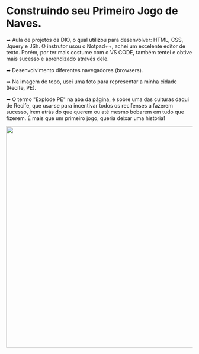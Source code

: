 # Construindo seu Primeiro Jogo de Naves.

➡ Aula de projetos da DIO, o qual utilizou para desenvolver: HTML, CSS, Jquery e JSh. O instrutor usou o Notpad++, achei um excelente editor de texto. Porém, por ter mais costume com o VS CODE, também tentei e obtive mais sucesso e aprendizado através dele.

➡ Desenvolvimento diferentes navegadores (browsers).

➡ Na imagem de topo, usei uma foto para representar a minha cidade (Recife, PE).

➡ O termo "Explode PE" na aba da página, é sobre uma das culturas daqui de Recife, que usa-se para incentivar todos os recifenses a fazerem sucesso, irem atrás do que querem ou até mesmo bobarem em tudo que fizerem. É mais que um primeiro jogo, queria deixar uma história!


<p align="center">
    <img height="600em" src="https://media.discordapp.net/attachments/932952231785930767/961068997326020618/unknown.png?width=790&height=427"
